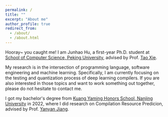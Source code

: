```yaml
---
permalink: /
title: ""
excerpt: "About me"
author_profile: true
redirect_from: 
  - /about/
  - /about.html
---
```


Hooray~ you caught me! I am Junhao Hu, a first-year Ph.D. student at [School of Computer Science, Peking University](https://cs.pku.edu.cn/), advised by Prof. [Tao Xie](https://taoxiease.github.io/).

My research is in the intersection of programming language, software engineering and machine learning. Specifically, I am currently focusing on the testing and quantization process of deep learning compilers. If you are also interested in those topics and want to work something out together, please do not hesitate to contact me. 

I got my bachelor's degree from [Kuang Yaming Honors School, Nanjing University](https://dii.nju.edu.cn/) in 2022, where I did research on Compilation Resource Predicion, advised by Prof. [Yanyan Jiang](https://jyywiki.cn/).



<!-- If you get to a point where you've broken something in Jekyll/HTML/CSS beyond repair, your markdown files describing your talks, publications, etc. are safe. You can rollback the changes or even delete the repository and start over -- just be sure to save the markdown files! Finally, you can also write scripts that process the structured data on the site, such as [this one](https://github.com/academicpages/academicpages.github.io/blob/master/talkmap.ipynb) that analyzes metadata in pages about talks to display [a map of every location you've given a talk](https://academicpages.github.io/talkmap.html). -->

<!-- Create content & metadata
------
For site content, there is one markdown file for each type of content, which are stored in directories like _publications, _talks, _posts, _teaching, or _pages. For example, each talk is a markdown file in the [_talks directory](https://github.com/academicpages/academicpages.github.io/tree/master/_talks). At the top of each markdown file is structured data in YAML about the talk, which the theme will parse to do lots of cool stuff. The same structured data about a talk is used to generate the list of talks on the [Talks page](https://academicpages.github.io/talks), each [individual page](https://academicpages.github.io/talks/2012-03-01-talk-1) for specific talks, the talks section for the [CV page](https://academicpages.github.io/cv), and the [map of places you've given a talk](https://academicpages.github.io/talkmap.html) (if you run this [python file](https://github.com/academicpages/academicpages.github.io/blob/master/talkmap.py) or [Jupyter notebook](https://github.com/academicpages/academicpages.github.io/blob/master/talkmap.ipynb), which creates the HTML for the map based on the contents of the _talks directory). -->

<!-- **Markdown generator**

I have also created [a set of Jupyter notebooks](https://github.com/academicpages/academicpages.github.io/tree/master/markdown_generator
) that converts a CSV containing structured data about talks or presentations into individual markdown files that will be properly formatted for the academicpages template. The sample CSVs in that directory are the ones I used to create my own personal website at stuartgeiger.com. My usual workflow is that I keep a spreadsheet of my publications and talks, then run the code in these notebooks to generate the markdown files, then commit and push them to the GitHub repository. -->

<!-- For more info
------
The [guides for the Minimal Mistakes theme](https://mmistakes.github.io/minimal-mistakes/docs/configuration/) (which this theme was forked from) might also be helpful. -->
